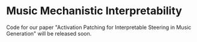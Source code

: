 # Music Mechanistic Interpretability
Code for our paper "Activation Patching for Interpretable Steering in Music Generation" will be released soon.
